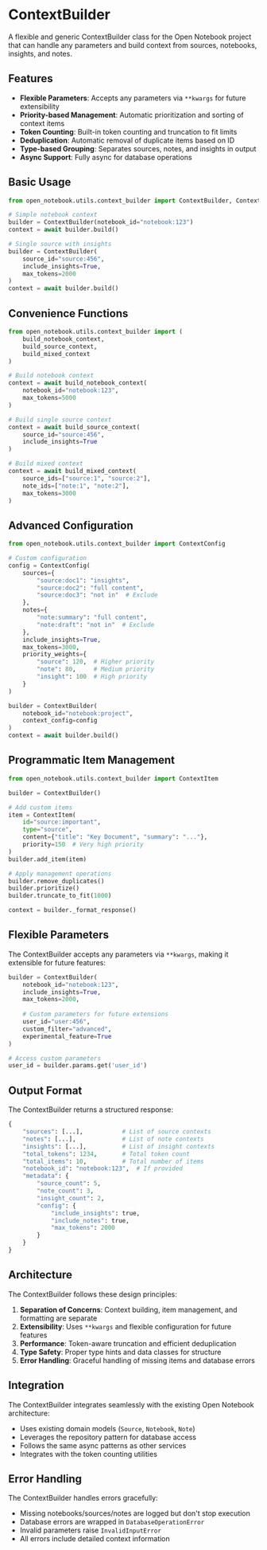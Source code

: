 # ContextBuilder

A flexible and generic ContextBuilder class for the Open Notebook project that can handle any parameters and build context from sources, notebooks, insights, and notes.

## Features

- **Flexible Parameters**: Accepts any parameters via `**kwargs` for future extensibility
- **Priority-based Management**: Automatic prioritization and sorting of context items
- **Token Counting**: Built-in token counting and truncation to fit limits
- **Deduplication**: Automatic removal of duplicate items based on ID
- **Type-based Grouping**: Separates sources, notes, and insights in output
- **Async Support**: Fully async for database operations

## Basic Usage

```python
from open_notebook.utils.context_builder import ContextBuilder, ContextConfig

# Simple notebook context
builder = ContextBuilder(notebook_id="notebook:123")
context = await builder.build()

# Single source with insights
builder = ContextBuilder(
    source_id="source:456",
    include_insights=True,
    max_tokens=2000
)
context = await builder.build()
```

## Convenience Functions

```python
from open_notebook.utils.context_builder import (
    build_notebook_context,
    build_source_context,
    build_mixed_context
)

# Build notebook context
context = await build_notebook_context(
    notebook_id="notebook:123",
    max_tokens=5000
)

# Build single source context
context = await build_source_context(
    source_id="source:456",
    include_insights=True
)

# Build mixed context
context = await build_mixed_context(
    source_ids=["source:1", "source:2"],
    note_ids=["note:1", "note:2"],
    max_tokens=3000
)
```

## Advanced Configuration

```python
from open_notebook.utils.context_builder import ContextConfig

# Custom configuration
config = ContextConfig(
    sources={
        "source:doc1": "insights",
        "source:doc2": "full content", 
        "source:doc3": "not in"  # Exclude
    },
    notes={
        "note:summary": "full content",
        "note:draft": "not in"  # Exclude
    },
    include_insights=True,
    max_tokens=3000,
    priority_weights={
        "source": 120,  # Higher priority
        "note": 80,     # Medium priority  
        "insight": 100  # High priority
    }
)

builder = ContextBuilder(
    notebook_id="notebook:project",
    context_config=config
)
context = await builder.build()
```

## Programmatic Item Management

```python
from open_notebook.utils.context_builder import ContextItem

builder = ContextBuilder()

# Add custom items
item = ContextItem(
    id="source:important",
    type="source",
    content={"title": "Key Document", "summary": "..."},
    priority=150  # Very high priority
)
builder.add_item(item)

# Apply management operations
builder.remove_duplicates()
builder.prioritize()
builder.truncate_to_fit(1000)

context = builder._format_response()
```

## Flexible Parameters

The ContextBuilder accepts any parameters via `**kwargs`, making it extensible for future features:

```python
builder = ContextBuilder(
    notebook_id="notebook:123",
    include_insights=True,
    max_tokens=2000,
    
    # Custom parameters for future extensions
    user_id="user:456",
    custom_filter="advanced",
    experimental_feature=True
)

# Access custom parameters
user_id = builder.params.get('user_id')
```

## Output Format

The ContextBuilder returns a structured response:

```python
{
    "sources": [...],           # List of source contexts
    "notes": [...],             # List of note contexts  
    "insights": [...],          # List of insight contexts
    "total_tokens": 1234,       # Total token count
    "total_items": 10,          # Total number of items
    "notebook_id": "notebook:123",  # If provided
    "metadata": {
        "source_count": 5,
        "note_count": 3,
        "insight_count": 2,
        "config": {
            "include_insights": true,
            "include_notes": true,
            "max_tokens": 2000
        }
    }
}
```

## Architecture

The ContextBuilder follows these design principles:

1. **Separation of Concerns**: Context building, item management, and formatting are separate
2. **Extensibility**: Uses `**kwargs` and flexible configuration for future features
3. **Performance**: Token-aware truncation and efficient deduplication
4. **Type Safety**: Proper type hints and data classes for structure
5. **Error Handling**: Graceful handling of missing items and database errors

## Integration

The ContextBuilder integrates seamlessly with the existing Open Notebook architecture:

- Uses existing domain models (`Source`, `Notebook`, `Note`)
- Leverages the repository pattern for database access
- Follows the same async patterns as other services
- Integrates with the token counting utilities

## Error Handling

The ContextBuilder handles errors gracefully:

- Missing notebooks/sources/notes are logged but don't stop execution
- Database errors are wrapped in `DatabaseOperationError`
- Invalid parameters raise `InvalidInputError`
- All errors include detailed context information